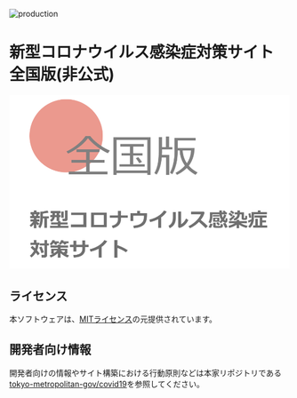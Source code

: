 ![production](https://github.com/mm0202/covid19-jp/workflows/production/badge.svg)

# 新型コロナウイルス感染症対策サイト 全国版(非公式)
[![新型コロナウイルス感染症対策サイト 全国版(非公式)](static/covid19-jp.png)](https://covid19.wlaboratory.com)

## ライセンス
本ソフトウェアは、[MITライセンス](./LICENSE.txt)の元提供されています。

## 開発者向け情報
開発者向けの情報やサイト構築における行動原則などは本家リポジトリである[tokyo-metropolitan-gov/covid19](https://github.com/tokyo-metropolitan-gov/covid19)を参照してください。


